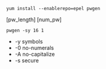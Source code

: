 
```
yum install --enablerepo=epel pwgen 
```


[pw_length] [num_pw]
```
pwgen -sy 16 1
```

- -y symbols
- -0 no-numerals
- -A no-capitalize
- -s secure
